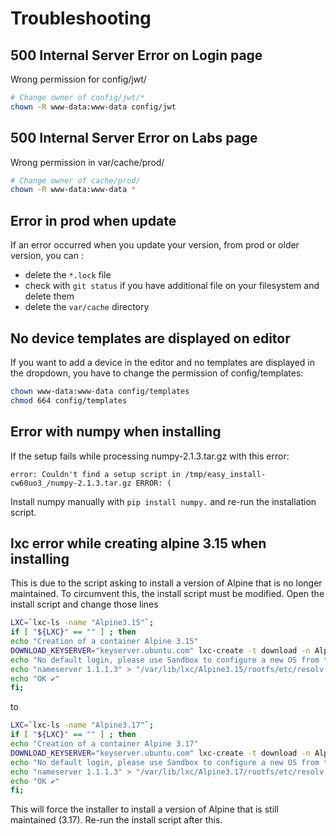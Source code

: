 # Troubleshooting

## 500 Internal Server Error on Login page
Wrong permission for config/jwt/
```bash
# Change owner of config/jwt/*
chown -R www-data:www-data config/jwt
```

## 500 Internal Server Error on Labs page
Wrong permission in var/cache/prod/
```bash
# Change owner of cache/prod/
chown -R www-data:www-data *
```

## Error in prod when update
If an error occurred when you update your version, from prod or older version, you can :

 - delete the `*.lock` file
 - check with `git status` if you have additional file on your filesystem and delete them
 - delete the `var/cache` directory

## No device templates are displayed on editor
If you want to add a device in the editor and no templates are displayed in the dropdown, you have to change the permission of config/templates:
```bash
chown www-data:www-data config/templates
chmod 664 config/templates
```

## Error with numpy when installing

If the setup fails while processing numpy-2.1.3.tar.gz with this error:
    
`error: Couldn't find a setup script in /tmp/easy_install-cw60uo3_/numpy-2.1.3.tar.gz
ERROR: (`
    
 Install numpy manually with `pip install numpy.` and re-run the installation script.
    
## lxc error while creating alpine 3.15 when installing

This is due to the script asking to install a version of Alpine that is no longer maintained.
To circumvent this, the install script must be modified.
Open the install script and change those lines

```bash
LXC=`lxc-ls -name "Alpine3.15"`;
if [ "${LXC}" == "" ] ; then
echo "Creation of a container Alpine 3.15"
DOWNLOAD_KEYSERVER="keyserver.ubuntu.com" lxc-create -t download -n Alpine3.15 -- -d alpine -r 3.15 -a amd64
echo "No default login, please use Sandbox to configure a new OS from this" >> "/var/lib/lxc/Alpine3.15/rootfs/etc/issue"
echo "nameserver 1.1.1.3" > "/var/lib/lxc/Alpine3.15/rootfs/etc/resolv.conf"
echo "OK ✔️"
fi;    
```
to

```bash
LXC=`lxc-ls -name "Alpine3.17"`;
if [ "${LXC}" == "" ] ; then
echo "Creation of a container Alpine 3.17"
DOWNLOAD_KEYSERVER="keyserver.ubuntu.com" lxc-create -t download -n Alpine3.17 -- -d alpine -r 3.17 -a amd64
echo "No default login, please use Sandbox to configure a new OS from this" >> "/var/lib/lxc/Alpine3.17/rootfs/etc/issue"
echo "nameserver 1.1.1.3" > "/var/lib/lxc/Alpine3.17/rootfs/etc/resolv.conf"
echo "OK ✔️"
fi;
```

This will force the installer to install a version of Alpine that is still maintained (3.17).
Re-run the install script after this.



 






    


